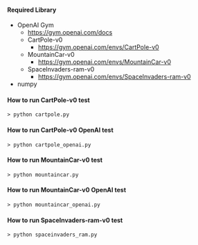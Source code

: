 #### Required Library 
 - OpenAI Gym
   - https://gym.openai.com/docs
   - CartPole-v0
     - https://gym.openai.com/envs/CartPole-v0
   - MountainCar-v0
     - https://gym.openai.com/envs/MountainCar-v0
   - SpaceInvaders-ram-v0
     - https://gym.openai.com/envs/SpaceInvaders-ram-v0
 - numpy 
 
#### How to run CartPole-v0 test
    > python cartpole.py
#### How to run CartPole-v0 OpenAI test
    > python cartpole_openai.py
   
 
#### How to run MountainCar-v0 test
    > python mountaincar.py
#### How to run MountainCar-v0 OpenAI test
    > python mountaincar_openai.py
 
#### How to run SpaceInvaders-ram-v0 test
    > python spaceinvaders_ram.py
   